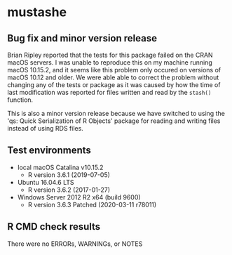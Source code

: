 # mustashe

## Bug fix and minor version release

Brian Ripley reported that the tests for this package failed on the CRAN macOS servers.
I was unable to reproduce this on my machine running macOS 10.15.2, and it seems like this problem only occured on versions of macOS 10.12 and older.
We were able able to correct the problem without changing any of the tests or package as it was caused by how the time of last modification was reported for files written and read by the `stash()` function.

This is also a minor version release because we have switched to using the 'qs: Quick Serialization of R Objects' package for reading and writing files instead of using RDS files.

## Test environments

- local macOS Catalina v10.15.2
    - R version 3.6.1 (2019-07-05)
- Ubuntu 16.04.6 LTS
    - R version 3.6.2 (2017-01-27)
- Windows Server 2012 R2 x64 (build 9600)
    - R version 3.6.3 Patched (2020-03-11 r78011)

## R CMD check results

There were no ERRORs,  WARNINGs, or NOTES
